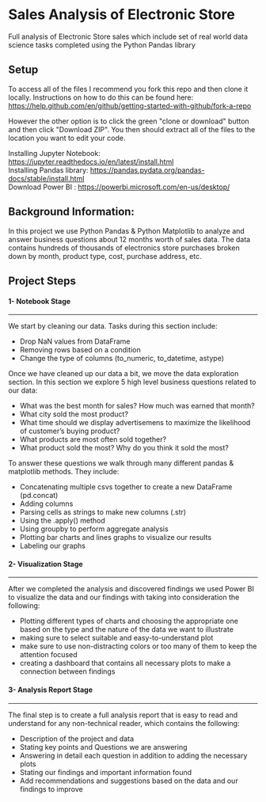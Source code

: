 # Sales Analysis of Electronic Store

Full analysis of Electronic Store sales which include set of real world data science tasks completed using the Python Pandas library

## Setup

To access all of the files I recommend you fork this repo and then clone it locally. Instructions on how to do this can be found here: https://help.github.com/en/github/getting-started-with-github/fork-a-repo

However the other option is to click the green "clone or download" button and then click "Download ZIP". You then should extract all of the files to the location you want to edit your code.

Installing Jupyter Notebook: https://jupyter.readthedocs.io/en/latest/install.html <br/>
Installing Pandas library: https://pandas.pydata.org/pandas-docs/stable/install.html <br/>
Download Power BI : https://powerbi.microsoft.com/en-us/desktop/

## Background Information:

In this project we use Python Pandas & Python Matplotlib to analyze and answer business questions about 12 months worth of sales data. The data contains hundreds of thousands of electronics store purchases broken down by month, product type, cost, purchase address, etc. 

## Project Steps

#### 1- Notebook Stage
------------------------------------------------------------
We start by cleaning our data. Tasks during this section include:
- Drop NaN values from DataFrame
- Removing rows based on a condition
- Change the type of columns (to_numeric, to_datetime, astype)

Once we have cleaned up our data a bit, we move the data exploration section. In this section we explore 5 high level business questions related to our data:
- What was the best month for sales? How much was earned that month?
- What city sold the most product?
- What time should we display advertisemens to maximize the likelihood of customer’s buying product?
- What products are most often sold together?
- What product sold the most? Why do you think it sold the most?

To answer these questions we walk through many different pandas & matplotlib methods. They include:
- Concatenating multiple csvs together to create a new DataFrame (pd.concat)
- Adding columns
- Parsing cells as strings to make new columns (.str)
- Using the .apply() method
- Using groupby to perform aggregate analysis
- Plotting bar charts and lines graphs to visualize our results
- Labeling our graphs

#### 2- Visualization Stage
------------------------------------------------------------
After we completed the analysis and discovered findings we used Power BI to visualize the data and our findings with taking into consideration the following:
- Plotting different types of charts and choosing the appropriate one based on the type and the nature of the data we want to illustrate
- making sure to select suitable and easy-to-understand plot 
- make sure to use non-distracting colors or too many of them to keep the attention focused
- creating a dashboard that contains all necessary plots to make a connection between findings 

#### 3- Analysis Report Stage
------------------------------------------------------------
The final step is to create a full analysis report that is easy to read and understand for any non-technical reader, which contains the following:
- Description of the project and data
- Stating key points and Questions we are answering
- Answering in detail each question in addition to adding the necessary plots
- Stating our findings and important information found
- Add recommendations and suggestions based on the data and our findings to improve 
